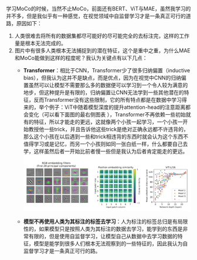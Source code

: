 学习MoCo的时候，当然不止MoCo，前面还有BERT、ViT与MAE，虽然我学习的并不多，但是我似乎有一种感觉，在视觉领域中自监督学习才是一条真正可行的道路，原因如下：
1. 人类很难去将所有的数据集都尽可能好的尽可能完全的去标注完，这样的工作量是根本无法完成的。
2. 图片中有很多人类根本无法捕捉到的潜在特征，这个是重中之重，为什么MAE和MoCo能做到这样的程度呢？我认为关键点有以下几点：
    - **Transformer**：相比于CNN，Transformer少了很多归纳偏置（inductive bias），但我认为这并不是缺点，而是优点，因为在视觉中CNN的归纳偏置虽然可以让模型不需要那么多的数据便可以学习到一个令人较为满意的地步，但这种提升是有限的，归纳偏置让CNN无法学到一些其他潜在的特征，反而Transformer没有这些限制，它的所有特点都是在数据中学习得来的，举个例子：ViT中随着模型深度的提升attention-head的注意距离都会变化（可以看下面图的最右侧图表 ），Transformer不再依赖一些初始就有的特征，所以才能走的更远，这就像两个小孩一起学习，一个小孩一开始教授他一些trick，并且告诉他这些trick是绝对正确永远都不许违背的，那么这个小孩在以后遇到一些和trick相违背的东西时就会认为这个东西不值得学习或是记忆，而另一个小孩则如同一张白纸一样，什么都要自己去学，这样虽然后者一开始比前者慢一些但是我认为后者肯定能走的更远。
    ![ViT_Figure_7](../images/ViT_Figure_7.png)        


    - **模型不再使用人类为其标注的标签去学习**：人为标注的标签总归是有局限性的，如果模型只是按照人类为其标注的数据去学习，能学到的东西是非常有限的，但是使用自监督学习，让模型自己从数据中去学习数据的特征，模型是能学到很多人们根本无法观察到的一些特征的，因此我认为自监督学习才是一条真正可行的路。